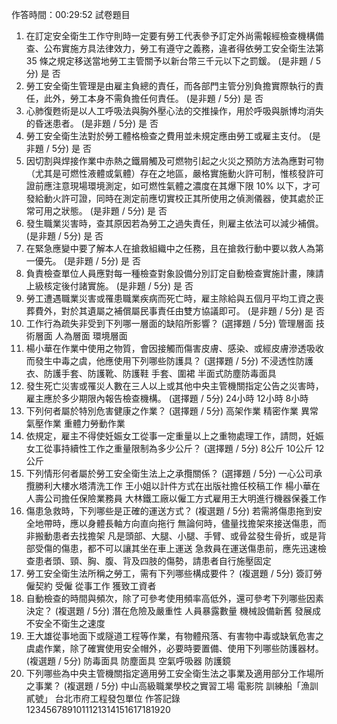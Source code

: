 作答時間：00:29:52
試卷題目
 1. 在訂定安全衛生工作守則時一定要有勞工代表參予訂定外尚需報經檢查機構備查、公布實施方具法律效力，勞工有遵守之義務，違者得依勞工安全衛生法第 35 條之規定移送當地勞工主管關予以新台幣三千元以下之罰鍰。 (是非題 / 5分)
是
否
 2. 勞工安全衛生管理是由雇主負總的責任，而各部門主管分別負擔實際執行的責任，此外，勞工本身不需負擔任何責任。 (是非題 / 5分)
是
否
 3. 心肺復甦術是以人工呼吸法與胸外壓心法的交推操作，用於呼吸與脈博均消失的昏迷患者。 (是非題 / 5分)
是
否
 4. 勞工安全衛生法對於勞工體格檢查之費用並未規定應由勞工或雇主支付。 (是非題 / 5分)
是
否
 5. 因切割與焊接作業中赤熱之鐵屑觸及可燃物引起之火災之預防方法為應對可物（尤其是可燃性液體或氣體）存在之地區，嚴格實施動火許可制，惟核發許可證前應注意現場環境測定，如可燃性氣體之濃度在其爆下限 10% 以下，才可發給動火許可證，同時在測定前應切實校正其所使用之偵測儀器，使其處於正常可用之狀態。 (是非題 / 5分)
是
否
 6. 發生職業災害時，查其原因若為勞工之過失責任，則雇主依法可以減少補償。 (是非題 / 5分)
是
否
 7. 在緊急應變中要了解本人在搶救組織中之任務，且在搶救行動中要以救人為第一優先。 (是非題 / 5分)
是
否
 8. 負責檢查單位人員應對每一種檢查對象設備分別訂定自動檢查實施計畫，陳請上級核定後付諸實施。 (是非題 / 5分)
是
否
 9. 勞工遭遇職業災害或罹患職業疾病而死亡時，雇主除給與五個月平均工資之喪葬費外，對於其遺屬之補償屬民事責任由雙方協議即可。 (是非題 / 5分)
是
否
 10. 工作行為疏失非受到下列哪一層面的缺陷所影響？ (選擇題 / 5分)
管理層面
技術層面
人為層面
環境層面
 11. 楊小華在作業中使用之物質，會因接觸而傷害皮膚、感染、或經皮膚滲透吸收而發生中毒之虞，他應使用下列哪些防護具？ (選擇題 / 5分)
不浸透性防護衣、防護手套、防護靴、防護鞋
手套、圍裙
半面式防塵防毒面具
 12. 發生死亡災害或罹災人數在三人以上或其他中央主管機關指定公告之災害時，雇主應於多少期限內報告檢查機構。 (選擇題 / 5分)
24小時
12小時
8小時
 13. 下列何者屬於特別危害健康之作業？ (選擇題 / 5分)
高架作業
精密作業
異常氣壓作業
重體力勞動作業
 14. 依規定，雇主不得使妊娠女工從事一定重量以上之重物處理工作，請問，妊娠女工從事持續性工作之重量限制為多少公斤？ (選擇題 / 5分)
8公斤
10公斤
12公斤
 15. 下列情形何者屬於勞工安全衛生法上之承攬關係？ (選擇題 / 5分)
一心公司承攬勝利大樓水塔清洗工作
王小姐以計件方式在出版社擔任校稿工作
楊小華在人壽公司擔任保險業務員
大林鐵工廠以僱工方式雇用王大明進行機器保養工作
 16. 傷患急救時，下列哪些是正確的運送方式？ (複選題 / 5分)
若需將傷患拖到安全地帶時，應以身體長軸方向直向拖行
無論何時，儘量找擔架來接送傷患，而非搬動患者去找擔架
凡是頭部、大腿、小腿、手臂、或骨盆發生骨折，或是背部受傷的傷患，都不可以讓其坐在車上運送
急救員在運送傷患前，應先迅速檢查患者頭、頸、胸、腹、背及四肢的傷勢，請患者自行施壓固定
 17. 勞工安全衛生法所稱之勞工，需有下列哪些構成要件？ (複選題 / 5分)
簽訂勞僱契約
受僱
從事工作
獲致工資者
 18. 自動檢查的時間與頻次，除了可參考使用頻率高低外，還可參考下列哪些因素決定？ (複選題 / 5分)
潛在危險及嚴重性
人員暴露數量
機械設備新舊
發展成不安全不衛生之速度
 19. 王大雄從事地面下或隧道工程等作業，有物體飛落、有害物中毒或缺氧危害之虞處作業，除了確實使用安全帽外，必要時要置備、使用下列哪些防護器材。 (複選題 / 5分)
防毒面具
防塵面具
空氣呼吸器
防護鏡
 20. 下列哪些為中央主管機關指定適用勞工安全衛生法之事業及適用部分工作場所之事業？ (複選題 / 5分)
中山高級職業學校之實習工場
電影院
訓練船「漁訓貳號」
台北市府工程發包單位
作答記錄
1234567891011121314151617181920

